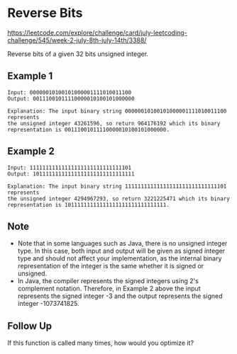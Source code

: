# Reverse Bits

https://leetcode.com/explore/challenge/card/july-leetcoding-challenge/545/week-2-july-8th-july-14th/3388/

Reverse bits of a given 32 bits unsigned integer.

## Example 1

```
Input: 00000010100101000001111010011100
Output: 00111001011110000010100101000000

Explanation: The input binary string 00000010100101000001111010011100 represents
the unsigned integer 43261596, so return 964176192 which its binary
representation is 00111001011110000010100101000000.
```

## Example 2

```
Input: 11111111111111111111111111111101
Output: 10111111111111111111111111111111

Explanation: The input binary string 11111111111111111111111111111101 represents
the unsigned integer 4294967293, so return 3221225471 which its binary
representation is 10111111111111111111111111111111.
```

## Note

- Note that in some languages such as Java, there is no unsigned integer type.
  In this case, both input and output will be given as signed integer type and
  should not affect your implementation, as the internal binary representation
  of the integer is the same whether it is signed or unsigned.
- In Java, the compiler represents the signed integers using 2's complement
  notation. Therefore, in Example 2 above the input represents the signed
  integer -3 and the output represents the signed integer -1073741825.


## Follow Up

If this function is called many times, how would you optimize it?

